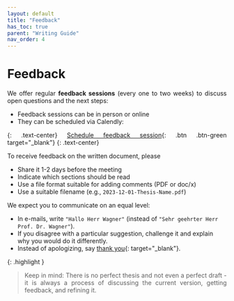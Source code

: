 ```yaml
---
layout: default
title: "Feedback"
has_toc: true
parent: "Writing Guide"
nav_order: 4
---
```


<style>
  p {
    text-align: justify;
  }
</style>

# Feedback

We offer regular **feedback sessions** (every one to two weeks) to discuss open questions and the next steps:

- Feedback sessions can be in person or online
- They can be scheduled via Calendly:

{: .text-center}
[Schedule feedback session](https://calendly.com/gerit-wagner/30min){: .btn .btn-green target="_blank"}
{: .text-center}

To receive feedback on the written document, please

- Share it 1-2 days before the meeting
- Indicate which sections should be read
- Use a file format suitable for adding comments (PDF or doc/x)
- Use a suitable filename (e.g., `2023-12-01-Thesis-Name.pdf`)

We expect you to communicate on an equal level:

- In e-mails, write `"Hallo Herr Wagner"` (instead of `"Sehr geehrter Herr Prof. Dr. Wagner"`).
- If you disagree with a particular suggestion, challenge it and explain why you would do it differently.
- Instead of apologizing, say [thank you](https://www.popsugar.com/smart-living/why-you-should-say-thank-you-instead-of-sorry-47250332){: target="_blank"}.

{: .highlight }
> Keep in mind: There is no perfect thesis and not even a perfect draft - it is always a process of discussing the current version, getting feedback, and refining it.
